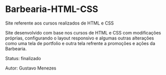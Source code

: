 # Barbearia-HTML-CSS
Site referente aos cursos realizados de HTML e CSS


Site desenvolvido com base nos cursos de HTML e CSS com modificações próprias, configurando o layout responsivo e algumas outras alterações como uma tela de portfolio e outra tela refrente a promoções e ações da Barbearia.

Status: finalizado

Autor: Gustavo Menezes
